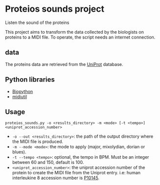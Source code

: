 # Proteios sounds project

Listen the sound of the proteins

This project aims to transform the data collected by the biologists on proteins to a MIDI file.
To operate, the script needs an internet connection.

## data

The proteins data are retrieved from the [UniProt](https://www.uniprot.org/) database.

## Python libraries

- [Biopython](https://biopython.org/)
- [midiutil](https://pypi.org/project/MIDIUtil/)

## Usage
```
proteios_sounds.py -o <results_directory> -m <mode> [-t <tempo>] <uniprot_accession_number>
```

- `-o --out <results_directory>`: the path of the output directory where the MIDI file is produced.
- `-m --mode <mode>`: the mode to apply (major, mixolydian, dorian or blues).
- `-t --tempo <tempo>`: optional, the tempo in BPM. Must be an integer between 60 and 150, default is 100.
- `<uniprot_accession_number>`: the uniprot accession number of the protein to create the MIDI file from the Uniprot entry. i.e: human interleukine 8 accession number is [P10145](https://www.uniprot.org/uniprot/P10145).
